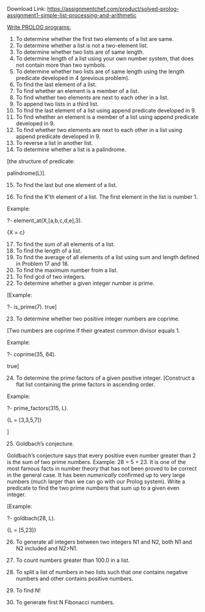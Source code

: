 Download Link: https://assignmentchef.com/product/solved-prolog-assignment1-simple-list-processing-and-arithmetic
<br>



<u>Write PROLOG programs:</u>

<ol>

 <li>To determine whether the first two elements of a list are same.</li>

 <li>To determine whether a list is not a two-element list.</li>

 <li>To determine whether two lists are of same length.</li>

 <li>To determine length of a list using your own number system, that does not contain more than two symbols.</li>

 <li>To determine whether two lists are of same length using the length predicate developed in 4 (previous problem).</li>

 <li>To find the last element of a list.</li>

 <li>To find whether an element is a member of a list.</li>

 <li>To find whether two elements are next to each other in a list.</li>

 <li>To append two lists in a third list.</li>

 <li>To find the last element of a list using append predicate developed in 9.</li>

 <li>To find whether an element is a member of a list using append predicate developed in 9.</li>

 <li>To find whether two elements are next to each other in a list using append predicate developed in 9.</li>

 <li>To reverse a list in another list.</li>

 <li>To determine whether a list is a palindrome.</li>

</ol>

[the structure of predicate:

palindrome(L)].

<ol start="15">

 <li>To find the last but one element of a list.</li>

</ol>




<ol start="16">

 <li>To find the K’th element of a list. The first element in the list is number 1.</li>

</ol>

Example:

?- element_at(X,[a,b,c,d,e],3).

{X = c}

<ol start="17">

 <li>To find the sum of all elements of a list.</li>

 <li>To find the length of a list.</li>

 <li>To find the average of all elements of a list using sum and length defined in Problem 17 and 18.</li>

 <li>To find the maximum number from a list.</li>

 <li>To find gcd of two integers.</li>

 <li>To determine whether a given integer number is prime.</li>

</ol>

[Example:

?- is_prime(7). true]




<ol start="23">

 <li>To determine whether two positive integer numbers are coprime.</li>

</ol>

[Two numbers are coprime if their greatest common divisor equals 1.

Example:

?- coprime(35, 64).

true]




<ol start="24">

 <li>To determine the prime factors of a given positive integer. [Construct a flat list containing the prime factors in ascending order.</li>

</ol>

Example:

?- prime_factors(315, L).

{L = [3,3,5,7]}

]




<ol start="25">

 <li>Goldbach’s conjecture.</li>

</ol>

Goldbach’s conjecture says that every positive even number greater than 2 is the sum of two prime numbers. Example: 28 = 5 + 23. It is one of the most famous facts in number theory that has not been proved to be correct in the general case. It has been <em>numerically</em> confirmed up to very large numbers (much larger than we can go with our Prolog system). Write a predicate to find the two prime numbers that sum up to a given even integer.

[Example:

?- goldbach(28, L).

{L = [5,23]}




<ol start="26">

 <li>To generate all integers between two integers N1 and N2, both N1 and N2 included and N2&gt;N1.</li>

</ol>




<ol start="27">

 <li>To count numbers greater than 100.0 in a list.</li>

</ol>




<ol start="28">

 <li>To split a list of numbers in two lists such that one contains negative numbers and other contains positive numbers.</li>

</ol>




<ol start="29">

 <li>To find N!</li>

</ol>




<ol start="30">

 <li>To generate first N Fibonacci numbers.</li>

</ol>









